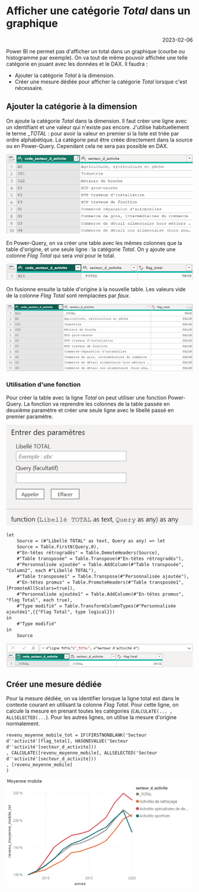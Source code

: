 # Afficher une catégorie _Total_ dans un graphique

<p style="text-align: right;">2023-02-06</p>

Power BI ne permet pas d'afficher un total dans un graphique (courbe ou histogramme par exemple).
On va tout de même pouvoir affichée une telle catégorie en jouant avec les données et le DAX.
Il faudra :
- Ajouter la catégorie _Total_ à la dimension.
- Créer une mesure dédiée pour afficher la catégorie _Total_ lorsque c'est nécessaire.

## Ajouter la catégorie à la dimension

On ajoute la catégorie _Total_ dans la dimension. Il faut créer une ligne avec un identifiant et une valeur qui n'existe pas encore. J'utilise habituellement le terme __TOTAL_ : pour avoir la valeur en premier si la liste est triée par ordre alphabétique.
La catégorie peut être créée directement dans la source ou en Power-Query. Cependant cela ne sera pas possible en DAX.

![image](/Images/20230206-categorie-total/dim_originale.png)

En Power-Query, on va créer une table avec les mêmes colonnes que la table d'origine, et une seule ligne : la catégorie _Total_. On y ajoute une colonne _Flag Total_ qui sera _vrai_ pour le total.

![image](/Images/20230206-categorie-total/dim_categorie_total.png)

On fusionne ensuite la table d'origine à la nouvelle table. Les valeurs vide de la colonne _Flag Total_ sont remplacées par _faux_.

![image](/Images/20230206-categorie-total/dim_fusion.png)

### Utilisation d'une fonction

Pour créer la table avec la ligne _Total_ on peut utiliser une fonction Power-Query. La fonction va reprendre les colonnes de la table passée en deuxième paramètre  et créer une seule ligne avec le libellé passé en premier paramètre. 

![image](/Images/20230206-categorie-total/fonction_ligne_total.png)

```
let
    Source = (#"Libellé TOTAL" as text, Query as any) => let
    Source = Table.FirstN(Query,0),
    #"En-têtes rétrogradés" = Table.DemoteHeaders(Source),
    #"Table transposée" = Table.Transpose(#"En-têtes rétrogradés"),
    #"Personnalisée ajoutée" = Table.AddColumn(#"Table transposée", "Column2", each #"Libellé TOTAL"),
    #"Table transposée1" = Table.Transpose(#"Personnalisée ajoutée"),
    #"En-têtes promus" = Table.PromoteHeaders(#"Table transposée1", [PromoteAllScalars=true]),
    #"Personnalisée ajoutée1" = Table.AddColumn(#"En-têtes promus", "Flag Total", each true),
    #"Type modifié" = Table.TransformColumnTypes(#"Personnalisée ajoutée1",{{"Flag Total", type logical}})
in
    #"Type modifié"
in
    Source
```

![image](/Images/20230206-categorie-total/fonction_ligne_total_appel.png)

## Créer une mesure dédiée

Pour la mesure dédiée, on va identifier lorsque la ligne total est dans le contexte courant en utilisant la colonne _Flag Total_. Pour cette ligne, on calcule la mesure en prenant toutes les catégories (```CALCULATE(... , ALLSELECTED(...```).
Pour les autres lignes, on utilise la mesure d'origine normalement.

```
revenu_moyenne_mobile_tot = IF(FIRSTNONBLANK('Secteur d''activité'[flag_total], HASONEVALUE('Secteur d''activité'[secteur_d_activite]))
, CALCULATE([revenu_moyenne_mobile], ALLSELECTED('Secteur d''activité'[secteur_d_activite]))
, [revenu_moyenne_mobile]
)
```

![image](/Images/20230206-categorie-total/moyenne-mobile-total.png)
